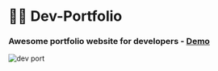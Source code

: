 # :man_technologist:	Dev-Portfolio

### Awesome portfolio website for developers - [Demo](https://devportfolio-demo.now.sh/)

![dev port](https://user-images.githubusercontent.com/47467468/82735206-8ea58700-9d3d-11ea-97d0-f7b2aacc97ee.png)
